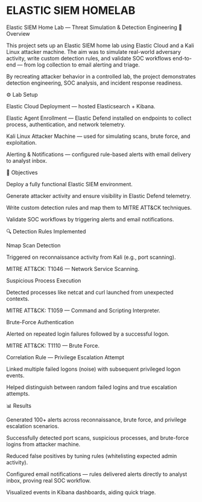 # ELASTIC SIEM HOMELAB
Elastic SIEM Home Lab — Threat Simulation & Detection Engineering
📌 Overview

This project sets up an Elastic SIEM home lab using Elastic Cloud and a Kali Linux attacker machine. The aim was to simulate real-world adversary activity, write custom detection rules, and validate SOC workflows end-to-end — from log collection to email alerting and triage.

By recreating attacker behavior in a controlled lab, the project demonstrates detection engineering, SOC analysis, and incident response readiness.

⚙️ Lab Setup

Elastic Cloud Deployment — hosted Elasticsearch + Kibana.

Elastic Agent Enrollment — Elastic Defend installed on endpoints to collect process, authentication, and network telemetry.

Kali Linux Attacker Machine — used for simulating scans, brute force, and exploitation.

Alerting & Notifications — configured rule-based alerts with email delivery to analyst inbox.

🎯 Objectives

Deploy a fully functional Elastic SIEM environment.

Generate attacker activity and ensure visibility in Elastic Defend telemetry.

Write custom detection rules and map them to MITRE ATT&CK techniques.

Validate SOC workflows by triggering alerts and email notifications.

🔍 Detection Rules Implemented

Nmap Scan Detection

Triggered on reconnaissance activity from Kali (e.g., port scanning).

MITRE ATT&CK: T1046 — Network Service Scanning.

Suspicious Process Execution

Detected processes like netcat and curl launched from unexpected contexts.

MITRE ATT&CK: T1059 — Command and Scripting Interpreter.

Brute-Force Authentication

Alerted on repeated login failures followed by a successful logon.

MITRE ATT&CK: T1110 — Brute Force.

Correlation Rule — Privilege Escalation Attempt

Linked multiple failed logons (noise) with subsequent privileged logon events.

Helped distinguish between random failed logins and true escalation attempts.

📊 Results

Generated 100+ alerts across reconnaissance, brute force, and privilege escalation scenarios.

Successfully detected port scans, suspicious processes, and brute-force logins from attacker machine.

Reduced false positives by tuning rules (whitelisting expected admin activity).

Configured email notifications — rules delivered alerts directly to analyst inbox, proving real SOC workflow.

Visualized events in Kibana dashboards, aiding quick triage.
